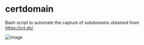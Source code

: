 # certdomain
Bash script to automate the capture of subdomains obtained from https://crt.sh/.

![image](https://user-images.githubusercontent.com/43796175/199108754-9d611c3d-4996-4804-b765-6a69e73d5d60.png)
